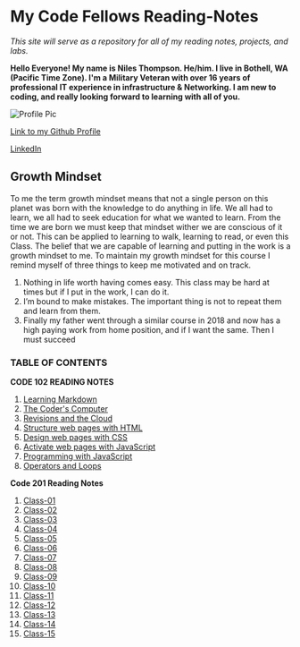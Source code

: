 # My Code Fellows Reading-Notes

_This site will serve as a repository for all of my reading notes, projects, and labs._

**Hello Everyone! My name is Niles Thompson. He/him. I live in Bothell, WA (Pacific Time Zone). I'm a Military Veteran with over 16 years of professional IT experience in infrastructure & Networking. I am new to coding, and really looking forward to learning with all of you.**

![Profile Pic](https://media.licdn.com/dms/image/D5603AQG1aETS_ysV1Q/profile-displayphoto-shrink_200_200/0/1670481245159?e=1702512000&v=beta&t=woiwnDlg4RG1iYpvfEW09f6LF4RzkEhH2U5q8haJ0Mc)

[Link to my Github Profile](https://github.com/Niles086)

[LinkedIn](www.linkedin.com/in/niles-thompson)

## Growth Mindset

To me the term growth mindset means that not a single person on this planet was born with the knowledge to do anything in life. We all had to learn, we all had to seek education for what we wanted to learn. From the time we are born we must keep that mindset wither we are conscious of it or not. This can be applied to learning to walk, learning to read, or even this Class. The belief that we are capable of learning and putting in the work is a growth mindset to me.
To maintain my growth mindset for this course I remind myself of three things to keep me motivated and on track.

1. Nothing in life worth having comes easy. This class may be hard at times but if I put in the work, I can do it.
2. I’m bound to make mistakes. The important thing is not to repeat them and learn from them.
3. Finally my father went through a similar course in 2018 and now has a high paying work from home position, and if I want the same. Then I must succeed

### TABLE OF CONTENTS

**CODE 102 READING NOTES**

1. [Learning Markdown](https://niles086.github.io/reading-notes/code-102/class-01)
1. [The Coder's Computer](https://niles086.github.io/reading-notes/code-102/class-02)
1. [Revisions and the Cloud](https://niles086.github.io/reading-notes/code-102/class-03)
1. [Structure web pages with HTML](https://niles086.github.io/reading-notes/code-102/class-04)
1. [Design web pages with CSS](https://niles086.github.io/reading-notes/code-102/class-05)
1. [Activate web pages with JavaScript](https://niles086.github.io/reading-notes/code-102/class-06)
1. [Programming with JavaScript](https://niles086.github.io/reading-notes/code-102/class-07)
1. [Operators and Loops](https://niles086.github.io/reading-notes/code-102/class-08)

**Code 201 Reading Notes**

1. [Class-01](https://niles086.github.io/reading-notes/code-201/class-01)
1. [Class-02](https://niles086.github.io/reading-notes/code-201/class-02)
1. [Class-03](https://niles086.github.io/reading-notes/code-201/class-03)
1. [Class-04](https://niles086.github.io/reading-notes/code-201/class-04)
1. [Class-05](https://niles086.github.io/reading-notes/code-201/class-05)
1. [Class-06](https://niles086.github.io/reading-notes/code-201/class-06)
1. [Class-07](https://niles086.github.io/reading-notes/code-201/class-07)
1. [Class-08](https://niles086.github.io/reading-notes/code-201/class-08)
1. [Class-09](https://niles086.github.io/reading-notes/code-201/class-09)
1. [Class-10](https://niles086.github.io/reading-notes/code-201/class-10)
1. [Class-11](https://niles086.github.io/reading-notes/code-201/class-11)
1. [Class-12](https://niles086.github.io/reading-notes/code-201/class-12)
1. [Class-13](https://niles086.github.io/reading-notes/code-201/class-13)
1. [Class-14](https://niles086.github.io/reading-notes/code-201/class-14)
1. [Class-15](https://niles086.github.io/reading-notes/code-201/class-15)
